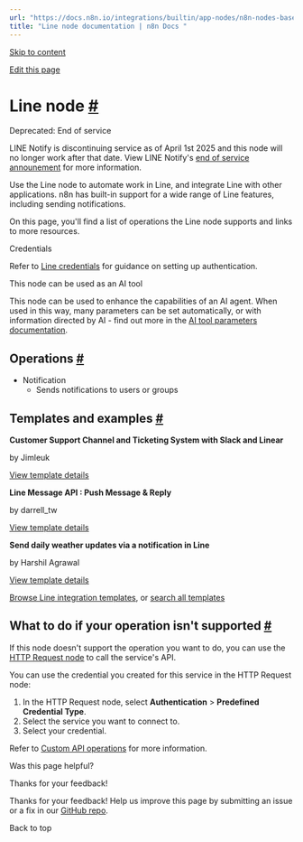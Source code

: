 ```yaml
---
url: "https://docs.n8n.io/integrations/builtin/app-nodes/n8n-nodes-base.line/"
title: "Line node documentation | n8n Docs "
---
```


[Skip to content](https://docs.n8n.io/integrations/builtin/app-nodes/n8n-nodes-base.line/#line-node)

[Edit this page](https://github.com/n8n-io/n8n-docs/edit/main/docs/integrations/builtin/app-nodes/n8n-nodes-base.line.md "Edit this page")

# Line node [\#](https://docs.n8n.io/integrations/builtin/app-nodes/n8n-nodes-base.line/\#line-node "Permanent link")

Deprecated: End of service

LINE Notify is discontinuing service as of April 1st 2025 and this node will no longer work after that date. View LINE Notify's [end of service announement](https://notify-bot.line.me/closing-announce) for more information.

Use the Line node to automate work in Line, and integrate Line with other applications. n8n has built-in support for a wide range of Line features, including sending notifications.

On this page, you'll find a list of operations the Line node supports and links to more resources.

Credentials

Refer to [Line credentials](https://docs.n8n.io/integrations/builtin/credentials/line/) for guidance on setting up authentication.

This node can be used as an AI tool

This node can be used to enhance the capabilities of an AI agent. When used in this way, many parameters can be set automatically, or with information directed by AI - find out more in the [AI tool parameters documentation](https://docs.n8n.io/advanced-ai/examples/using-the-fromai-function/).

## Operations [\#](https://docs.n8n.io/integrations/builtin/app-nodes/n8n-nodes-base.line/\#operations "Permanent link")

- Notification
  - Sends notifications to users or groups

## Templates and examples [\#](https://docs.n8n.io/integrations/builtin/app-nodes/n8n-nodes-base.line/\#templates-and-examples "Permanent link")

**Customer Support Channel and Ticketing System with Slack and Linear**

by Jimleuk

[View template details](https://n8n.io/workflows/2323-customer-support-channel-and-ticketing-system-with-slack-and-linear/)

**Line Message API : Push Message & Reply**

by darrell\_tw

[View template details](https://n8n.io/workflows/2733-line-message-api-push-message-and-reply/)

**Send daily weather updates via a notification in Line**

by Harshil Agrawal

[View template details](https://n8n.io/workflows/773-send-daily-weather-updates-via-a-notification-in-line/)

[Browse Line integration templates](https://n8n.io/integrations/line/), or [search all templates](https://n8n.io/workflows/)

## What to do if your operation isn't supported [\#](https://docs.n8n.io/integrations/builtin/app-nodes/n8n-nodes-base.line/\#what-to-do-if-your-operation-isnt-supported "Permanent link")

If this node doesn't support the operation you want to do, you can use the [HTTP Request node](https://docs.n8n.io/integrations/builtin/core-nodes/n8n-nodes-base.httprequest/) to call the service's API.

You can use the credential you created for this service in the HTTP Request node:

1. In the HTTP Request node, select **Authentication** \> **Predefined Credential Type**.
2. Select the service you want to connect to.
3. Select your credential.

Refer to [Custom API operations](https://docs.n8n.io/integrations/custom-operations/) for more information.

Was this page helpful?






Thanks for your feedback!






Thanks for your feedback! Help us improve this page by submitting an issue or a fix in our [GitHub repo](https://github.com/n8n-io/n8n-docs).


Back to top